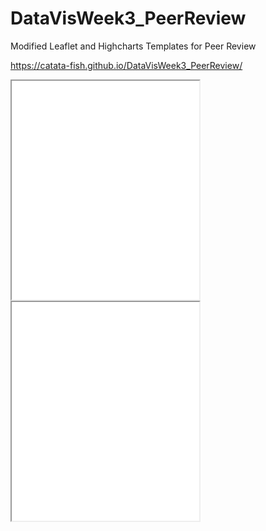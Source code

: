 # DataVisWeek3_PeerReview
Modified Leaflet and Highcharts Templates for Peer Review

https://catata-fish.github.io/DataVisWeek3_PeerReview/

 <iframe src=”https://catata-fish.github.io/leaflet-map-simple” width=”90%” height=350></iframe>
 
 <iframe src=”https://catata-fish.github.io/highcharts-scatter-csv” width=”90%” height=350></iframe>
